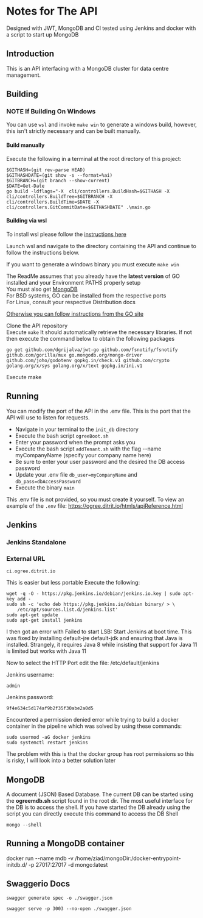# Notes for The API
Designed with JWT, MongoDB and CI tested using Jenkins and docker with a
script to start up MongoDB


Introduction
------------
This is an API interfacing with a MongoDB cluster for data centre management.


Building
------------
  ### NOTE If Building On Windows
  You can use ```wsl``` and invoke ```make win``` to generate a windows build, however, this isn't strictly necessary and can be built manually.

  #### Build manually
  Execute the following in a terminal at the root directory of this project:
  ```
  $GITHASH=(git rev-parse HEAD)
  $GITHASHDATE=(git show -s --format=%ai)
  $GITBRANCH=(git branch --show-current)
  $DATE=Get-Date
  go build -ldflags="-X  cli/controllers.BuildHash=$GITHASH -X cli/controllers.BuildTree=$GITBRANCH -X cli/controllers.BuildTime=$DATE -X cli/controllers.GitCommitDate=$GITHASHDATE" .\main.go
  ```

  #### Building via wsl

  To install wsl please follow the [instructions here](https://learn.microsoft.com/en-us/windows/wsl/install)
  
  Launch wsl and navigate to the directory containing the API and continue to follow the instructions below. 

  If you want to generate a windows binary you must execute ```make win```

The ReadMe assumes that you already have the **latest version** of GO installed and your Environment PATHS properly setup  
You must also get [MongoDB](https://docs.mongodb.com/manual/installation/)  
For BSD systems, GO can be installed from the respective ports  
For Linux, consult your respective Distribution docs  

[Otherwise you can follow instructions from the GO site](https://golang.org/doc/install)  
   
  Clone the API repository  
  Execute ```make``` It should automatically retrieve the necessary libraries. If not then execute the command below to obtain the following packages
  ```
  go get github.com/dgrijalva/jwt-go github.com/fsnotify/fsnotify github.com/gorilla/mux go.mongodb.org/mongo-driver github.com/joho/godotenv gopkg.in/check.v1 github.com/crypto golang.org/x/sys golang.org/x/text gopkg.in/ini.v1  
  ```  

   Execute make


Running
-------------
You can modify the port of the API in the .env file. This is the port that the API will use to listen for requests.
 - Navigate in your terminal to the ```init_db``` directory  
 - Execute the bash script ```ogreeBoot.sh```
 - Enter your password when the prompt asks you
 - Execute the bash script ```addTenant.sh``` with the flag --name myCompanyName (specify your company name here)
 - Be sure to enter your user password and the desired the DB access password
 - Update your .env file ```db_user=myCompanyName``` and ```db_pass=dbAccessPassword```
 - Execute the binary ```main```

This .env file is not provided, so you must create it yourself. To view an example of the ```.env``` file: https://ogree.ditrit.io/htmls/apiReference.html   



Jenkins
--------------------------

### Jenkins Standalone

### External URL
```
ci.ogree.ditrit.io
```

This is easier but less portable 
Execute the following:
```
wget -q -O - https://pkg.jenkins.io/debian/jenkins.io.key | sudo apt-key add -
sudo sh -c 'echo deb https://pkg.jenkins.io/debian binary/ > \
    /etc/apt/sources.list.d/jenkins.list'
sudo apt-get update
sudo apt-get install jenkins
```

I then got an error with Failed to start LSB: Start Jenkins at boot time.
This was fixed by installing default-jre default-jdk and ensuring that
Java is installed. Strangely, it requires Java 8 while insisting that support
for Java 11 is limited but works with Java 11

Now to select the HTTP Port edit the file: /etc/default/jenkins

Jenkins username: 
```
admin
``` 
Jenkins password: 
```
9f4e634c5d174af9b2f35f30abe2a0d5
```

Encountered a permission denied error while trying to build a docker container in the pipeline which was solved by using these commands:
```
sudo usermod -aG docker jenkins
sudo systemctl restart jenkins
```
The problem with this is that the docker group has root permissions so this is risky, I will look into a better solution later

MongoDB
--------------------------
A document (JSON) Based Database. The current DB can be started using the **ogreemdb.sh** script found in the root dir. The most useful interface for the DB is to access the shell. If you have started the DB already using the script you can directly execute this command to access the DB Shell
```
mongo --shell
```

Running a MongoDB container
--------------------------
docker run --name mdb -v /home/ziad/mongoDir:/docker-entrypoint-initdb.d/ -p 27017:27017 -d mongo:latest

Swaggerio Docs
--------------------------
```
swagger generate spec -o ./swagger.json
```
```
swagger serve -p 3003 --no-open ./swagger.json
```
